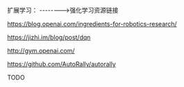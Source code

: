 扩展学习：
-------->强化学习资源链接

https://blog.openai.com/ingredients-for-robotics-research/

https://jizhi.im/blog/post/dqn

http://gym.openai.com/

https://github.com/AutoRally/autorally

TODO